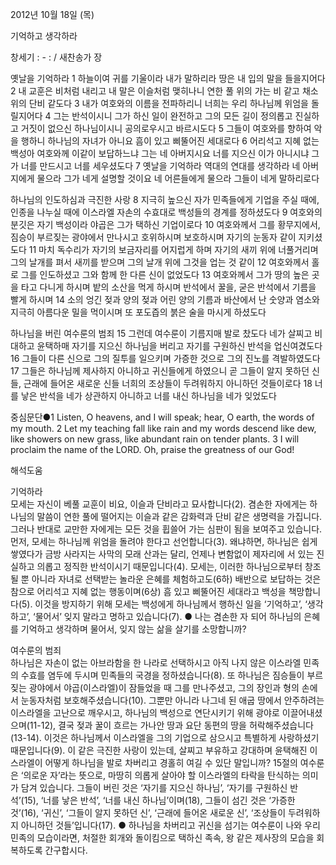2012년 10월 18일 (목)

기억하고 생각하라



창세기 : - : / 새찬송가  장


옛날을 기억하라
1 하늘이여 귀를 기울이라 내가 말하리라 땅은 내 입의 말을 들을지어다 2 내 교훈은 비처럼 내리고 내 말은 이슬처럼 맺히나니 연한 풀 위의 가는 비 같고 채소 위의 단비 같도다 3 내가 여호와의 이름을 전파하리니 너희는 우리 하나님께 위엄을 돌릴지어다 4 그는 반석이시니 그가 하신 일이 완전하고 그의 모든 길이 정의롭고 진실하고 거짓이 없으신 하나님이시니 공의로우시고 바르시도다 5 그들이 여호와를 향하여 악을 행하니 하나님의 자녀가 아니요 흠이 있고 삐뚤어진 세대로다 6 어리석고 지혜 없는 백성아 여호와께 이같이 보답하느냐 그는 네 아버지시요 너를 지으신 이가 아니시냐 그가 너를 만드시고 너를 세우셨도다 7 옛날을 기억하라 역대의 연대를 생각하라 네 아버지에게 물으라 그가 네게 설명할 것이요 네 어른들에게 물으라 그들이 네게 말하리로다

하나님의 인도하심과 극진한 사랑
8 지극히 높으신 자가 민족들에게 기업을 주실 때에, 인종을 나누실 때에 이스라엘 자손의 수효대로 백성들의 경계를 정하셨도다 9 여호와의 분깃은 자기 백성이라 야곱은 그가 택하신 기업이로다 10 여호와께서 그를 황무지에서, 짐승이 부르짖는 광야에서 만나시고 호위하시며 보호하시며 자기의 눈동자 같이 지키셨도다 11 마치 독수리가 자기의 보금자리를 어지럽게 하며 자기의 새끼 위에 너풀거리며 그의 날개를 펴서 새끼를 받으며 그의 날개 위에 그것을 업는 것 같이 12 여호와께서 홀로 그를 인도하셨고 그와 함께 한 다른 신이 없었도다 13 여호와께서 그가 땅의 높은 곳을 타고 다니게 하시며 밭의 소산을 먹게 하시며 반석에서 꿀을, 굳은 반석에서 기름을 빨게 하시며 14 소의 엉긴 젖과 양의 젖과 어린 양의 기름과 바산에서 난 숫양과 염소와 지극히 아름다운 밀을 먹이시며 또 포도즙의 붉은 술을 마시게 하셨도다

하나님을 버린 여수룬의 범죄
15 그런데 여수룬이 기름지매 발로 찼도다 네가 살찌고 비대하고 윤택하매 자기를 지으신 하나님을 버리고 자기를 구원하신 반석을 업신여겼도다 16 그들이 다른 신으로 그의 질투를 일으키며 가증한 것으로 그의 진노를 격발하였도다 17 그들은 하나님께 제사하지 아니하고 귀신들에게 하였으니 곧 그들이 알지 못하던 신들, 근래에 들어온 새로운 신들 너희의 조상들이 두려워하지 아니하던 것들이로다 18 너를 낳은 반석을 네가 상관하지 아니하고 너를 내신 하나님을 네가 잊었도다

중심문단●1 Listen, O heavens, and I will speak; hear, O earth, the words of my mouth. 2 Let my teaching fall like rain and my words descend like dew, like showers on new grass, like abundant rain on tender plants. 3 I will proclaim the name of the LORD. Oh, praise the greatness of our God!

해석도움





기억하라  
모세는 자신이 베풀 교훈이 비요, 이슬과 단비라고 묘사합니다(2). 겸손한 자에게는 하나님의 말씀이 연한 풀에 떨어지는 이슬과 같은 감화력과 단비 같은 생명력을 가집니다. 그러나 반대로 교만한 자에게는 모든 것을 휩쓸어 가는 심판이 됨을 보여주고 있습니다. 먼저, 모세는 하나님께 위엄을 돌려야 한다고 선언합니다(3). 왜냐하면, 하나님은 쉽게 쌓였다가 금방 사라지는 사막의 모래 산과는 달리, 언제나 변함없이 제자리에 서 있는 진실하고 의롭고 정직한 반석이시기 때문입니다(4). 모세는, 이러한 하나님으로부터 창조될 뿐 아니라 자녀로 선택받는 놀라운 은혜를 체험하고도(6하) 배반으로 보답하는 것은 참으로 어리석고 지혜 없는 행동이며(6상) 흠 있고 삐뚤어진 세대라고 백성을 책망합니다(5). 이것을 방지하기 위해 모세는 백성에게 하나님께서 행하신 일을 ‘기억하고’, ‘생각하고’, ‘물어서’ 잊지 말라고 명하고 있습니다(7).
● 나는 겸손한 자 되어 하나님의 은혜를 기억하고 생각하며 물어서, 잊지 않는 삶을 살기를 소망합니까?

여수룬의 범죄  
하나님은 자손이 없는 아브라함을 한 나라로 선택하시고 아직 나지 않은 이스라엘 민족의 수효를 염두에 두시며 민족들의 국경을 정하셨습니다(8). 또 하나님은 짐승들이 부르짖는 광야에서 야곱(이스라엘)이 잠들었을 때 그를 만나주셨고, 그의 장인과 형의 손에서 눈동자처럼 보호해주셨습니다(10). 그뿐만 아니라 나그네 된 애굽 땅에서 안주하려는 이스라엘을 고난으로 깨우시고, 하나님의 백성으로 연단시키기 위해 광야로 이끌어내셨으며(11-12), 결국 젖과 꿀이 흐르는 가나안 땅과 요단 동편의 땅을 허락해주셨습니다(13-14). 이것은 하나님께서 이스라엘을 그의 기업으로 삼으시고 특별하게 사랑하셨기 때문입니다(9). 이 같은 극진한 사랑이 있는데, 살찌고 부유하고 강대하며 윤택해진 이스라엘이 어떻게 하나님을 발로 차버리고 경홀히 여길 수 있단 말입니까? 15절의 여수룬은 ‘의로운 자’라는 뜻으로, 마땅히 의롭게 살아야 할 이스라엘의 타락을 탄식하는 의미가 담겨 있습니다. 그들이 버린 것은 ‘자기를 지으신 하나님’, ‘자기를 구원하신 반석’(15), ‘너를 낳은 반석’, ‘너를 내신 하나님’이며(18), 그들이 섬긴 것은 ‘가증한 것’(16), ‘귀신’, ‘그들이 알지 못하던 신’, ‘근래에 들어온 새로운 신’, ‘조상들이 두려워하지 아니하던 것들’입니다(17).
● 하나님을 차버리고 귀신을 섬기는 여수룬이 나와 우리 민족의 모습이라면, 처절한 회개와 돌이킴으로 택하신 족속, 왕 같은 제사장의 모습을 회복하도록 간구합시다.